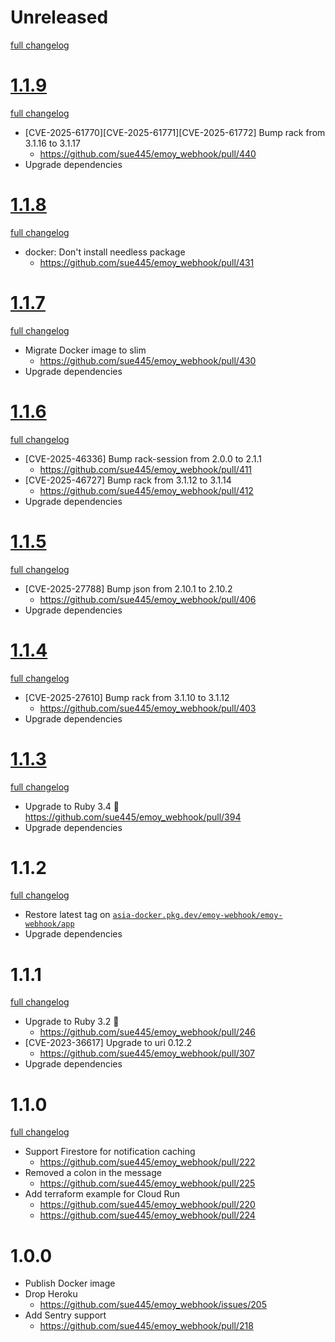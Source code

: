 # Unreleased
[full changelog](http://github.com/sue445/emoy_webhook/compare/1.1.9...main)

# [1.1.9](https://github.com/sue445/emoy_webhook/releases/tag/1.1.9)
[full changelog](http://github.com/sue445/emoy_webhook/compare/1.1.8...1.1.9)

* [CVE-2025-61770][CVE-2025-61771][CVE-2025-61772] Bump rack from 3.1.16 to 3.1.17
  * https://github.com/sue445/emoy_webhook/pull/440
* Upgrade dependencies

# [1.1.8](https://github.com/sue445/emoy_webhook/releases/tag/1.1.8)
[full changelog](http://github.com/sue445/emoy_webhook/compare/1.1.7...1.1.8)

* docker: Don't install needless package
  * https://github.com/sue445/emoy_webhook/pull/431

# [1.1.7](https://github.com/sue445/emoy_webhook/releases/tag/1.1.7)
[full changelog](http://github.com/sue445/emoy_webhook/compare/1.1.6...1.1.7)

* Migrate Docker image to slim
  * https://github.com/sue445/emoy_webhook/pull/430
* Upgrade dependencies

# [1.1.6](https://github.com/sue445/emoy_webhook/releases/tag/1.1.6)
[full changelog](http://github.com/sue445/emoy_webhook/compare/1.1.5...1.1.6)

* [CVE-2025-46336] Bump rack-session from 2.0.0 to 2.1.1
  * https://github.com/sue445/emoy_webhook/pull/411
* [CVE-2025-46727] Bump rack from 3.1.12 to 3.1.14
  * https://github.com/sue445/emoy_webhook/pull/412
* Upgrade dependencies

# [1.1.5](https://github.com/sue445/emoy_webhook/releases/tag/1.1.5)
[full changelog](http://github.com/sue445/emoy_webhook/compare/1.1.4...1.1.5)

* [CVE-2025-27788] Bump json from 2.10.1 to 2.10.2
  * https://github.com/sue445/emoy_webhook/pull/406
* Upgrade dependencies

# [1.1.4](https://github.com/sue445/emoy_webhook/releases/tag/1.1.4)
[full changelog](http://github.com/sue445/emoy_webhook/compare/1.1.3...1.1.4)

* [CVE-2025-27610] Bump rack from 3.1.10 to 3.1.12
  * https://github.com/sue445/emoy_webhook/pull/403
* Upgrade dependencies

# [1.1.3](https://github.com/sue445/emoy_webhook/releases/tag/1.1.3)
[full changelog](http://github.com/sue445/emoy_webhook/compare/1.1.2...1.1.3)

* Upgrade to Ruby 3.4 :gem:
  https://github.com/sue445/emoy_webhook/pull/394
* Upgrade dependencies

# 1.1.2
[full changelog](http://github.com/sue445/emoy_webhook/compare/1.1.1...1.1.2)

* Restore latest tag on [`asia-docker.pkg.dev/emoy-webhook/emoy-webhook/app`](https://console.cloud.google.com/artifacts/docker/emoy-webhook/asia/emoy-webhook/app)
* Upgrade dependencies

# 1.1.1
[full changelog](http://github.com/sue445/emoy_webhook/compare/1.1.0...1.1.1)

* Upgrade to Ruby 3.2 :gem:
  * https://github.com/sue445/emoy_webhook/pull/246
* [CVE-2023-36617] Upgrade to uri 0.12.2
  * https://github.com/sue445/emoy_webhook/pull/307
* Upgrade dependencies

# 1.1.0
[full changelog](http://github.com/sue445/emoy_webhook/compare/1.0.0...1.1.0)

* Support Firestore for notification caching
  * https://github.com/sue445/emoy_webhook/pull/222
* Removed a colon in the message
  * https://github.com/sue445/emoy_webhook/pull/225
* Add terraform example for Cloud Run
  * https://github.com/sue445/emoy_webhook/pull/220
  * https://github.com/sue445/emoy_webhook/pull/224

# 1.0.0
* Publish Docker image
* Drop Heroku
  * https://github.com/sue445/emoy_webhook/issues/205
* Add Sentry support
  * https://github.com/sue445/emoy_webhook/pull/218
